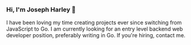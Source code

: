 ### Hi, I'm Joseph Harley 👋

I have been loving my time creating projects ever since switching from JavaScript to Go. I am currently looking for an entry level backend web developer position, preferably writing in Go. If you're hiring, contact me.
